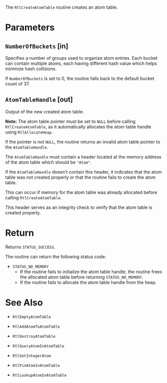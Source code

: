 The `RtlCreateAtomTable` routine creates an atom table.

# Parameters

## `NumberOfBuckets` [in]

Specifies a number of groups used to organize atom entries. Each bucket can contain multiple atoms, each having different hash value which helps minimize hash collisions.

If `NumberOfBuckets` is set to 0, the routine falls back to the default bucket count of 37.

## `AtomTableHandle` [out]

Output of the new created atom table.

**Note:** The atom table pointer must be set to `NULL` before calling  `RtlCreateAtomTable`, as it automatically allocates the atom table handle using `RtlAllocateHeap`. 

If the pointer is not `NULL`, the routine returns an invalid atom table pointer to the `AtomTableHandle`.

The `AtomTableHandle` must contain a header located at the memory address of the atom table which should be `"Atom"`. 

If the `AtomTableHandle` doesn't contain this header, it indicates that the atom table was not created properly or that the routine fails to create the atom table. 

This can occur if memory for the atom table was already allocated before calling `RtlCreateAtomTable`.

This header serves as an integrity check to verify that the atom table is created properly.

# Return

Returns `STATUS_SUCCESS`. 

The routine can return the following status code:
* `STATUS_NO_MEMORY`
   * If the routine fails to initialize the atom table handle, the routine  frees the allocated atom table before returning `STATUS_NO_MEMORY`.
   * If the routine fails to allocate the atom table handle from the heap.

# See Also

- `RtlEmptyAtomTable` 
- `RtlAddAtomToAtomTable`
- `RtlDestroyAtomTable`
- `RtlQueryAtomInAtomTable`
- `RtlGetIntegerAtom`
- `RtlPinAtomInAtomTable`

- `RtlLookupAtomInAtomTable`

